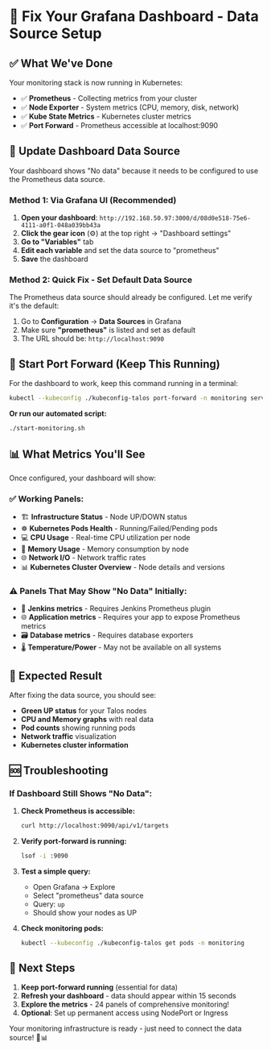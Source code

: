 # 🔧 Fix Your Grafana Dashboard - Data Source Setup

## ✅ **What We've Done**

Your monitoring stack is now running in Kubernetes:
- ✅ **Prometheus** - Collecting metrics from your cluster
- ✅ **Node Exporter** - System metrics (CPU, memory, disk, network)
- ✅ **Kube State Metrics** - Kubernetes cluster metrics
- ✅ **Port Forward** - Prometheus accessible at localhost:9090

## 🎯 **Update Dashboard Data Source**

Your dashboard shows "No data" because it needs to be configured to use the Prometheus data source.

### **Method 1: Via Grafana UI (Recommended)**

1. **Open your dashboard**: `http://192.168.50.97:3000/d/08d0e518-75e6-4111-a0f1-048a039bb43a`
2. **Click the gear icon** (⚙️) at the top right → "Dashboard settings"
3. **Go to "Variables"** tab
4. **Edit each variable** and set the data source to "prometheus"
5. **Save** the dashboard

### **Method 2: Quick Fix - Set Default Data Source**

The Prometheus data source should already be configured. Let me verify it's the default:

1. Go to **Configuration** → **Data Sources** in Grafana
2. Make sure **"prometheus"** is listed and set as default
3. The URL should be: `http://localhost:9090`

## 🚀 **Start Port Forward (Keep This Running)**

For the dashboard to work, keep this command running in a terminal:

```bash
kubectl --kubeconfig ./kubeconfig-talos port-forward -n monitoring service/prometheus 9090:9090
```

**Or run our automated script:**
```bash
./start-monitoring.sh
```

## 📊 **What Metrics You'll See**

Once configured, your dashboard will show:

### **✅ Working Panels:**
- 🏗️ **Infrastructure Status** - Node UP/DOWN status
- ☸️ **Kubernetes Pods Health** - Running/Failed/Pending pods  
- 💻 **CPU Usage** - Real-time CPU utilization per node
- 🧠 **Memory Usage** - Memory consumption by node
- 🌐 **Network I/O** - Network traffic rates
- 📊 **Kubernetes Cluster Overview** - Node details and versions

### **⚠️ Panels That May Show "No Data" Initially:**
- 🚀 **Jenkins metrics** - Requires Jenkins Prometheus plugin
- 🌐 **Application metrics** - Requires your app to expose Prometheus metrics
- 🗃️ **Database metrics** - Requires database exporters
- 🌡️ **Temperature/Power** - May not be available on all systems

## 🎉 **Expected Result**

After fixing the data source, you should see:
- **Green UP status** for your Talos nodes
- **CPU and Memory graphs** with real data
- **Pod counts** showing running pods
- **Network traffic** visualization
- **Kubernetes cluster information**

## 🆘 **Troubleshooting**

### **If Dashboard Still Shows "No Data":**

1. **Check Prometheus is accessible:**
   ```bash
   curl http://localhost:9090/api/v1/targets
   ```

2. **Verify port-forward is running:**
   ```bash
   lsof -i :9090
   ```

3. **Test a simple query:**
   - Open Grafana → Explore
   - Select "prometheus" data source
   - Query: `up`
   - Should show your nodes as UP

4. **Check monitoring pods:**
   ```bash
   kubectl --kubeconfig ./kubeconfig-talos get pods -n monitoring
   ```

## 🎯 **Next Steps**

1. **Keep port-forward running** (essential for data)
2. **Refresh your dashboard** - data should appear within 15 seconds
3. **Explore the metrics** - 24 panels of comprehensive monitoring!
4. **Optional**: Set up permanent access using NodePort or Ingress

Your monitoring infrastructure is ready - just need to connect the data source! 🚀📊